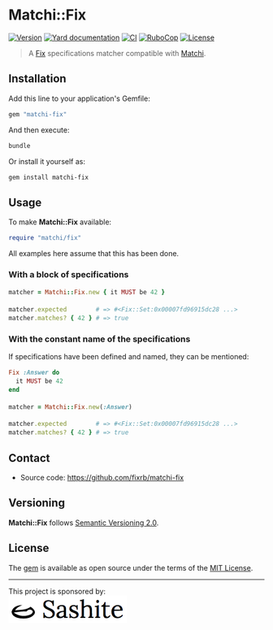# Matchi::Fix

[![Version](https://img.shields.io/github/v/tag/fixrb/matchi-fix?label=Version&logo=github)](https://github.com/fixrb/matchi-fix/releases)
[![Yard documentation](https://img.shields.io/badge/Yard-documentation-blue.svg?logo=github)](https://rubydoc.info/github/fixrb/matchi-fix/main)
[![CI](https://github.com/fixrb/matchi-fix/workflows/CI/badge.svg?branch=main)](https://github.com/fixrb/matchi-fix/actions?query=workflow%3Aci+branch%3Amain)
[![RuboCop](https://github.com/fixrb/matchi-fix/workflows/RuboCop/badge.svg?branch=main)](https://github.com/fixrb/matchi-fix/actions?query=workflow%3Arubocop+branch%3Amain)
[![License](https://img.shields.io/github/license/fixrb/matchi-fix?label=License&logo=github)](https://github.com/fixrb/matchi-fix/raw/main/LICENSE.md)

> A [Fix](https://github.com/fixrb/fix) specifications matcher compatible with [Matchi](https://github.com/fixrb/matchi).

## Installation

Add this line to your application's Gemfile:

```ruby
gem "matchi-fix"
```

And then execute:

```sh
bundle
```

Or install it yourself as:

```sh
gem install matchi-fix
```

## Usage

To make __Matchi::Fix__ available:

```ruby
require "matchi/fix"
```

All examples here assume that this has been done.

### With a block of specifications

```ruby
matcher = Matchi::Fix.new { it MUST be 42 }

matcher.expected        # => #<Fix::Set:0x00007fd96915dc28 ...>
matcher.matches? { 42 } # => true
```

### With the constant name of the specifications

If specifications have been defined and named, they can be mentioned:

```ruby
Fix :Answer do
  it MUST be 42
end

matcher = Matchi::Fix.new(:Answer)

matcher.expected        # => #<Fix::Set:0x00007fd96915dc28 ...>
matcher.matches? { 42 } # => true
```

## Contact

* Source code: https://github.com/fixrb/matchi-fix

## Versioning

__Matchi::Fix__ follows [Semantic Versioning 2.0](https://semver.org/).

## License

The [gem](https://rubygems.org/gems/matchi-fix) is available as open source under the terms of the [MIT License](https://github.com/fixrb/matchi-fix/raw/main/LICENSE.md).

***

<p>
  This project is sponsored by:<br />
  <a href="https://sashite.com/"><img
    src="https://github.com/fixrb/matchi-fix/raw/main/img/sashite.png"
    alt="Sashite" /></a>
</p>
